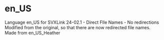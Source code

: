 # en_US
Language en_US for SVXLink 24-02.1 - Direct FIle Names - No redirections
Modified from the original, so that there are now redirected file names.
Made from en_US_Heather
